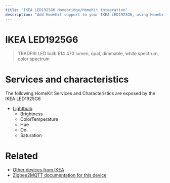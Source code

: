 ```yaml
---
title: "IKEA LED1925G6 Homebridge/HomeKit integration"
description: "Add HomeKit support to your IKEA LED1925G6, using Homebridge, Zigbee2MQTT and homebridge-z2m."
---
```

<!---
This file has been GENERATED using src/docgen/docgen.ts
DO NOT EDIT THIS FILE MANUALLY!
-->
# IKEA LED1925G6
> TRADFRI LED bulb E14 470 lumen, opal, dimmable, white spectrum, color spectrum


# Services and characteristics
The following HomeKit Services and Characteristics are exposed by
the IKEA LED1925G6

* [Lightbulb](../../light.md)
  * Brightness
  * ColorTemperature
  * Hue
  * On
  * Saturation


# Related
* [Other devices from IKEA](../index.md#ikea)
* [Zigbee2MQTT documentation for this device](https://www.zigbee2mqtt.io/devices/LED1925G6.html)